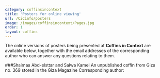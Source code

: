 ```yaml
---
category: coffinsincontext
title: 'Posters for online viewing'
url: /CiCinfo/posters
image: /images/coffinsincontext/Pages.jpg
order: 1
layout: coffins
---
```

The online versions of posters being presented at **Coffins in Context** are 
available below, together with the email addresses of the corresponding author who can
answer any questions relating to them.

###Shaimaa Abd-elsttar and Salwa Kamel
An unpublished coffin from Giza no. 369 stored in the Giza Magazine
Corresponding author: 

